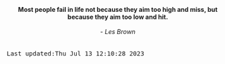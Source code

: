 
<div align="center"><b><span>Most people fail in life not because they aim too high and miss, but because they aim too low and hit.</span></b><br><br><i> - Les Brown</i></div>
<br><br><kbd>Last updated:Thu Jul 13 12:10:28 2023</kbd>